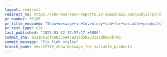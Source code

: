 ```yaml
---
layout: redirect
redirect_to: https://a8c-woo-test-reports.s3.amazonaws.com/public/pr/37185/e2e/index.html
pr_number: 37185
pr_title_encoded: "Show+message+in+Inventory+tab+for+variable+products"
pr_test_type: e2e
last_published: "2023-03-12 17:57:17 +0000"
commit_sha: a6210b1cfdeb355e45921ad58233121d880cb796
commit_message: "Fix link styles"
branch_name: dev/37119_show_message_for_variable_products
---
```

